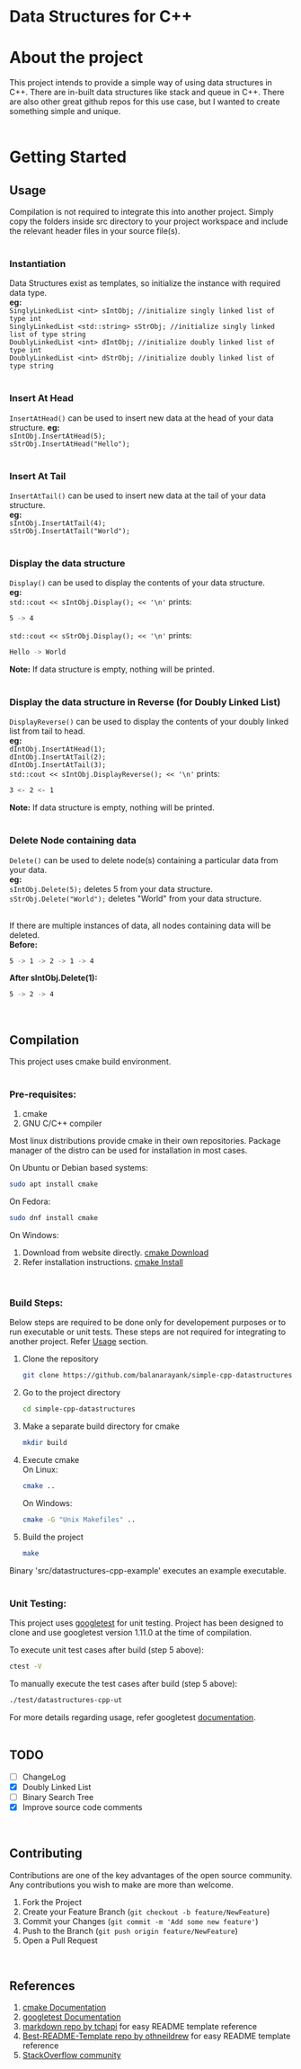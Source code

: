 Data Structures for C++
=======================  
  
# About the project #
This project intends to provide a simple way of using data structures in C++. There are in-built data structures like stack and queue in C++. There are also other great github repos for this use case, but I wanted to create something simple and unique.  
<br/>  
  
# Getting Started #

## Usage ##
Compilation is not required to integrate this into another project. Simply copy the folders inside src directory to your project workspace and include the relevant header files in your source file(s).  
<br/>  

### Instantiation ### 
Data Structures exist as templates, so initialize the instance with required data type.  
**eg:**  
`SinglyLinkedList <int> sIntObj; //initialize singly linked list of type int`  
`SinglyLinkedList <std::string> sStrObj; //initialize singly linked list of type string`  
`DoublyLinkedList <int> dIntObj; //initialize doubly linked list of type int`  
`DoublyLinkedList <int> dStrObj; //initialize doubly linked list of type string`  
<br/>  

### Insert At Head ###
`InsertAtHead()` can be used to insert new data at the head of your data structure.
**eg:**  
`sIntObj.InsertAtHead(5);`  
`sStrObj.InsertAtHead("Hello");`  
<br/>  

### Insert At Tail ###  
`InsertAtTail()` can be used to insert new data at the tail of your data structure.  
**eg:**  
`sIntObj.InsertAtTail(4);`  
`sStrObj.InsertAtTail("World");`  
<br/>  

### Display the data structure ###  
`Display()` can be used to display the contents of your data structure.  
**eg:**  
`std::cout << sIntObj.Display(); << '\n'` prints:  
```sh  
5 -> 4
```  
`std::cout << sStrObj.Display(); << '\n'` prints:  
```sh  
Hello -> World
```  
__Note:__ If data structure is empty, nothing will be printed.  
<br/>  

### Display the data structure in Reverse (for Doubly Linked List) ### 
`DisplayReverse()` can be used to display the contents of your doubly linked list from tail to head.  
**eg:**  
`dIntObj.InsertAtHead(1);`  
`dIntObj.InsertAtTail(2);`  
`dIntObj.InsertAtTail(3);`  
`std::cout << sIntObj.DisplayReverse(); << '\n'` prints:  
```sh
3 <- 2 <- 1
```

__Note:__ If data structure is empty, nothing will be printed.  
<br/>  

### Delete Node containing data ###  
`Delete()` can be used to delete node(s) containing a particular data from your data.  
**eg:**  
`sIntObj.Delete(5);` deletes 5 from your data structure.  
`sStrObj.Delete("World");` deletes "World" from your data structure.  
<br/>  

If there are multiple instances of data, all nodes containing data will be deleted.  
**Before:**  
```sh
5 -> 1 -> 2 -> 1 -> 4
```
**After sIntObj.Delete(1):**  
```sh
5 -> 2 -> 4
```  
<br/>  

## Compilation  ##   
This project uses cmake build environment.  
<br/>  

### Pre-requisites: ###  
  
1. cmake
2. GNU C/C++ compiler  
  
Most linux distributions provide cmake in their own repositories. Package manager of the distro can be used for installation in most cases.  
  
On Ubuntu or Debian based systems:
```sh
sudo apt install cmake
```

On Fedora:
```sh
sudo dnf install cmake
```

On Windows:  
1. Download from website directly. [cmake Download](https://cmake.org/download/)  
2. Refer installation instructions. [cmake Install](https://cmake.org/install/)  
<br/>  

### Build Steps: ###
Below steps are required to be done only for developement purposes or to run executable or unit tests. These steps are not required for integrating to another project. Refer [Usage](#usage "Goto Usage") section.
1. Clone the repository
    ```sh
    git clone https://github.com/balanarayank/simple-cpp-datastructures.git
    ```
2. Go to the project directory
    ```sh
    cd simple-cpp-datastructures
    ```
3. Make a separate build directory for cmake
    ```sh
    mkdir build
    ```
4. Execute cmake  
On Linux:  
    ```sh
    cmake ..
    ```  
    On Windows:  
    ```sh
    cmake -G "Unix Makefiles" ..
    ```  

5. Build the project
    ```sh
    make
    ```
Binary 'src/datastructures-cpp-example' executes an example executable.   
<br/>  

### Unit Testing: ###  
This project uses [googletest](https://github.com/google/googletest) for unit testing. Project has been designed to clone and use googletest version 1.11.0 at the time of compilation.  
  
To execute unit test cases after build (step 5 above):
```sh
ctest -V
```  
  
To manually execute the test cases after build (step 5 above):
```sh
./test/datastructures-cpp-ut
```  
  
For more details regarding usage, refer googletest [documentation](https://google.github.io/googletest/).  
<br/>  

## TODO ##
- [ ] ChangeLog
- [x] Doubly Linked List
- [ ] Binary Search Tree
- [x] Improve source code comments  
<br/>  

## Contributing ##
Contributions are one of the key advantages of the open source community. Any contributions you wish to make are more than welcome.  
1. Fork the Project
2. Create your Feature Branch (`git checkout -b feature/NewFeature`)
3. Commit your Changes (`git commit -m 'Add some new feature'`)
4. Push to the Branch (`git push origin feature/NewFeature`)
5. Open a Pull Request  
<br/>  

## References ##
1. [cmake Documentation](https://cmake.org/documentation/)
2. [googletest Documentation](https://google.github.io/googletest/)
3. [markdown repo by tchapi](https://github.com/tchapi/markdown-cheatsheet) for easy README template reference
4. [Best-README-Template repo by othneildrew](https://github.com/othneildrew/Best-README-Template) for easy README template reference
5. [StackOverflow community](https://stackoverflow.com/)
